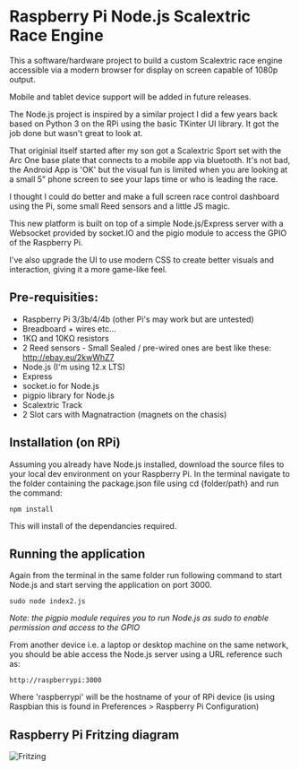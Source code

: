 # Raspberry Pi Node.js Scalextric Race Engine
This a software/hardware project to build a custom Scalextric race engine accessible via a modern browser for display on screen capable of 1080p output.

Mobile and tablet device support will be added in future releases.

The Node.js project is inspired by a similar project I did a few years back based on Python 3 on the RPi using the basic TKinter UI library. It got the job done but wasn't great to look at.

That originial itself started after my son got a Scalextric Sport set with the Arc One base plate that connects to a mobile app via bluetooth. It's not bad, the Android App is 'OK' but the visual fun is limited when you are looking at a small 5" phone screen to see your laps time or who is leading the race.

I thought I could do better and make a full screen race control dashboard using the Pi, some small Reed sensors and a little JS magic.

This new platform is built on top of a simple Node.js/Express server with a Websocket provided by socket.IO and the pigio module to access the GPIO of the Raspberry Pi.

I've also upgrade the UI to use modern CSS to create better visuals and interaction, giving it a more game-like feel.

## Pre-requisities:
* Raspberry Pi 3/3b/4/4b (other Pi's may work but are untested)
* Breadboard + wires etc...
* 1KΩ and 10KΩ resistors
* 2 Reed sensors - Small Sealed / pre-wired ones are best like these: http://ebay.eu/2kwWhZ7
* Node.js (I'm using 12.x LTS)
* Express 
* socket.io for Node.js
* pigpio library for Node.js
* Scalextric Track
* 2 Slot cars with Magnatraction (magnets on the chasis)

## Installation (on RPi)
Assuming you already have Node.js installed, download the source files to your local dev environment on your Raspberry Pi.
In the terminal navigate to the folder containing the package.json file using cd {folder/path} and run the command:
```
npm install
```
This will install of the dependancies required.

## Running the application
Again from the terminal in the same folder run following command to start Node.js and start serving the application on port 3000.
```
sudo node index2.js
```
*Note: the pigpio module requires you to run Node.js as sudo to enable permission and access to the GPIO*

From another device i.e. a laptop or desktop machine on the same network, you should be able access the Node.js server using a URL reference such as: 

```
http://raspberrypi:3000
```

Where 'raspberrypi' will be the hostname of your of RPi device (is using Raspbian this is found in Preferences > Raspberry Pi Configuration)

## Raspberry Pi Fritzing diagram
![Fritzing](https://raw.githubusercontent.com/philm400/Raspberry-Pi-Python-Scalextric-Lap-Timer/master/docs/img/Scalextric-Reed-Swtichs_diagram.png?raw=true)